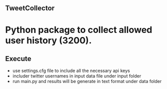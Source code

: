 ## TweetCollector

# Python package to collect allowed user history (3200). 

## Execute
- use settings.cfg file to include all the necessary api keys
- includer twitter usernames in input data file under input folder
- run main.py and results will be generate in text format under data folder

